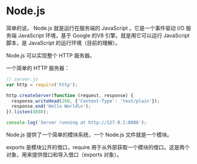 # Node.js

简单的说， Node.js 就是运行在服务端的 JavaScript 。它是一个事件驱动 I/O 服务端 JavaScript 环境，基于 Google 的V8 引擎。就是用它可以运行 JavaScript 脚本，是 JavaScript 的运行环境（目前的理解）。

Node.js 可以实现整个 HTTP 服务器。

一个简单的 HTTP 服务器：

```javascript
// server.js
var http = require('http');

http.createServer(function (request, response) {
  response.writeHead(200, {'Content-Type': 'text/plain'});
  response.end('Hello World\n');
}).listen(8888);

console.log('Server running at http://127.0.1:8888');
```



Node.js 提供了一个简单的模块系统，一个  Node.js 文件就是一个模块。

exports 是模块公开的借口，require 用于从外部获取一个模块的借口。这是两个对象，用来提供借口和导入借口（exports 对象）。